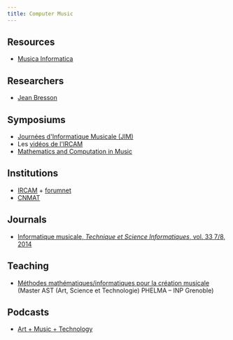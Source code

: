 ```yaml
---
title: Computer Music
---
```


## Resources

- [Musica Informatica](http://www.musicainformatica.org/)

## Researchers

- [Jean Bresson](http://repmus.ircam.fr/bresson)

## Symposiums

- [Journées d'Informatique Musicale (JIM)](http://jim.afim-asso.org/)
- Les [vidéos de l'IRCAM](http://medias.ircam.fr/)
- [Mathematics and Computation in Music](http://mcm2015.qmul.ac.uk/)

## Institutions

- [IRCAM](http://www.ircam.fr/) + [forumnet](http://forumnet.ircam.fr/)
- [CNMAT](http://cnmat.berkeley.edu/)

## Journals

- [Informatique musicale, *Technique et Science Informatiques*, vol. 33 7/8, 2014](http://tsi.revuesonline.com/resnum.jsp?editionId=1887)

## Teaching

- [Méthodes mathématiques/informatiques pour la création musicale](http://repmus.ircam.fr/education/inpg-ast) (Master AST (Art, Science et Technologie) PHELMA – INP Grenoble)

## Podcasts

- [Art + Music + Technology](http://artmusictech.libsyn.com/)